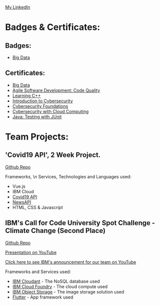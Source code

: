 [My LinkedIn](https://www.linkedin.com/in/slawomir-szakalinis)


# Badges & Certificates:
## Badges:
* [Big Data](https://cognitiveclass.ai/badges/big-data-foundations)

## Certificates:
* [Big Data](https://courses.cognitiveclass.ai/certificates/daf56323663648719d112f3f81741835)
* [Agile Software Development: Code Quality](/certificates/Agile_Software_Development_Code_Quality.pdf)
* [Learning C++](/certificates/Learning_CPP.pdf)
* [Introduction to Cybersecurity](/certificates/Cisco_Introduction_to_Cybersecurity.pdf)
* [Cybersecurity Foundations](/certificates/Cybersecurity_Foundations.pdf)
* [Cybersecurity with Cloud Computing](/certificates/Cybersecurity_with_Cloud_Computing.pdf)
* [Java: Testing with JUnit](/certificates/Java_Testing_with_JUnit.pdf)

# Team Projects:
## 'Covid19 API', 2 Week Project. 
[Github Repo](https://github.com/5lavomir/covid19app_team_sprint)

Frameworks, \n Services, Technologies and Languages used:
* Vue.js
* IBM Cloud
* [Covid19 API](https://covid19api.com)
* [NewsAPI](https://newsapi.org/)
* HTML, CSS & Javascript

## IBM's Call for Code University Spot Challenge - Climate Change (Second Place)

[Github Repo](https://github.com/5lavomir/Sustain)

[Presentation on YouTube](https://youtu.be/hJyC8kYN29I)

[Click here to see IBM's announcement for our team on YouTube](https://youtu.be/GmEKql_ZfGg?t=827)

Frameworks and Services used:
* [IBM Cloudant](https://cloud.ibm.com/catalog?search=cloudant#search_results) - The NoSQL database used
* [IBM Cloud Foundry](https://cloud.ibm.com/catalog?search=cloud%20foundry#search_results) - The cloud compute used
* [IBM Object Storage](https://cloud.ibm.com/catalog?search=object%20storage#search_results) - The image storage solution used
* [Flutter](https://flutter.dev/) - App framework used
